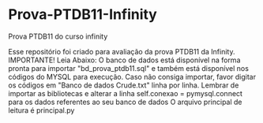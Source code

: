 # Prova-PTDB11-Infinity
Prova PTDB11 do curso infinity

Esse repositório foi criado para avaliação da prova PTDB11 da Infinity. IMPORTANTE! Leia Abaixo:
O banco de dados está disponível na forma pronta para importar "bd_prova_ptdb11.sql" e também está
disponível nos códigos do MYSQL para execução. Caso não consiga importar, favor digitar os códigos em
"Banco de dados Crude.txt" linha por linha.
Lembrar de importar as bibliotecas e alterar a linha
self.conexao = pymysql.connect para os dados referentes ao seu banco de dados
O arquivo principal de leitura é principal.py
